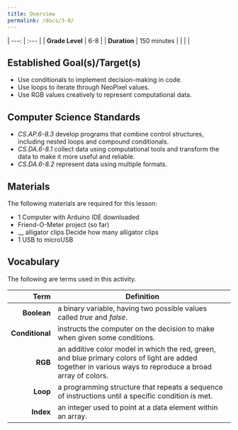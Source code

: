 ```yaml
---
title: Overview
permalink: /docs/3-0/
---
```


| ---: | :--- |
| **Grade Level** | 6-8 |
| **Duration**  | 150 minutes  |
|   |   |

## Established Goal(s)/Target(s)
- Use conditionals to implement decision-making in code.
- Use loops to iterate through NeoPixel values.
- Use RGB values creatively to represent computational data.

## Computer Science Standards
- *CS.AP.6-8.3* develop programs that combine control structures, including nested loops and compound conditionals.
- *CS.DA.6-8.1* collect data using computational tools and transform the data to make it more useful and reliable.
- *CS.DA.6-8.2* represent data using multiple formats.

## Materials
The following materials are required for this lesson:
- 1 Computer with Arduino IDE downloaded
- Friend-O-Meter project (so far)
- __ alligator clips <span class="todo">Decide how many alligator clips</span>
- 1 USB to microUSB

## Vocabulary
The following are terms used in this activity.

 Term | Definition
 ---: | --
**Boolean**  |  a binary variable, having two possible values called *true* and *false*.
**Conditional**  |  instructs the computer on the decision to make when given some conditions.
**RGB**  |  an additive color model in which the red, green, and blue primary colors of light are added together in various ways to reproduce a broad array of colors.
**Loop**  |  a programming structure that repeats a sequence of instructions until a specific condition is met.
**Index**  | an integer used to point at a data element within an array.
